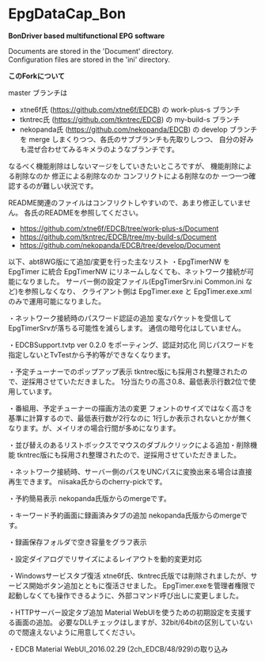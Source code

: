 ﻿EpgDataCap_Bon
==============
**BonDriver based multifunctional EPG software**

Documents are stored in the 'Document' directory.  
Configuration files are stored in the 'ini' directory.

**このForkについて**

master ブランチは
* xtne6f氏 (https://github.com/xtne6f/EDCB) の work-plus-s ブランチ
* tkntrec氏 (https://github.com/tkntrec/EDCB) の my-build-s ブランチ
* nekopanda氏 (https://github.com/nekopanda/EDCB) の develop ブランチ
を merge しまくりつつ、各氏のサブブランチも先取りしつつ、
自分の好みも混ぜ合わせてみるキメラのようなブランチです。

なるべく機能削除はしないマージをしていきたいところですが、
機能削除による削除なのか
修正による削除なのか
コンフリクトによる削除なのか
一つ一つ確認するのが難しい状況です。

README関連のファイルはコンフリクトしやすいので、あまり修正していません。
各氏のREADMEを参照してください。
* https://github.com/xtne6f/EDCB/tree/work-plus-s/Document
* https://github.com/tkntrec/EDCB/tree/my-build-s/Document
* https://github.com/nekopanda/EDCB/tree/develop/Document

以下、abt8WG版にて追加/変更を行った主なリスト
・EpgTimerNW を EpgTimer に統合
  EpgTimerNW にリネームしなくても、ネットワーク接続が可能になりました。
  サーバー側の設定ファイル(EpgTimerSrv.ini Common.ini など)を参照しなくなり、
  クライアント側は EpgTimer.exe と EpgTimer.exe.xml のみで運用可能になりました。

・ネットワーク接続時のパスワード認証の追加
  変なパケットを受信してEpgTimerSrvが落ちる可能性を減らします。
  通信の暗号化はしていません。

・EDCBSupport.tvtp ver 0.2.0 をポーティング、認証対応化
  同じパスワードを指定しないとTvTestから予約等ができなくなります。

・予定チューナーでのポップアップ表示
  tkntrec版にも採用され整理されたので、逆採用させていただきました。
  1分当たりの高さ0.8、最低表示行数2位で使用しています。

・番組用、予定チューナーの描画方法の変更
  フォントのサイズではなく高さを基準に計算するので、最低表行数が2行なのに
  1行しか表示されないとかが無くなります。が、メイリオの場合行間が多めになります。

・並び替えのあるリストボックスでマウスのダブルクリックによる追加・削除機能
  tkntrec版にも採用され整理されたので、逆採用させていただきました。

・ネットワーク接続時、サーバー側のパスをUNCパスに変換出来る場合は直接再生できます。
  niisaka氏からのcherry-pickです。

・予約簡易表示
  nekopanda氏版からのmergeです。

・キーワード予約画面に録画済みタブの追加
  nekopanda氏版からのmergeです。

・録画保存フォルダで空き容量をグラフ表示

・設定ダイアログでリサイズによるレイアウトを動的変更対応

・Windowsサービスタブ復活
  xtne6f氏、tkntrec氏版では削除されましたが、サービス開始ボタン追加とともに復活させました。
  EpgTimer.exeを管理者権限で起動しなくても操作できるように、外部コマンド呼び出しに変更しました。

・HTTPサーバー設定タブ追加
  Material WebUIを使うための初期設定を支援する画面の追加。
  必要なDLLチェックはしますが、32bit/64bitの区別していないので間違えないように用意してください。

・EDCB Material WebUI_2016.02.29 (2ch_EDCB/48/929)の取り込み
